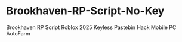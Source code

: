 # Brookhaven-RP-Script-No-Key
Brookhaven RP Script Roblox 2025 Keyless Pastebin Hack Mobile PC AutoFarm
